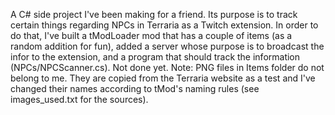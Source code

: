A C# side project I've been making for a friend. Its purpose is to track certain things regarding NPCs in Terraria as a Twitch extension. In order to do that, I've built a tModLoader mod that has a couple of items (as a random addition for fun), added a server whose purpose is to broadcast the infor to the extension, and a program that should track the information (NPCs/NPCScanner.cs). Not done yet. Note: PNG files in Items folder do not belong to me. They are copied from the Terraria website as a test and I've changed their names according to tMod's naming rules (see images_used.txt for the sources).
